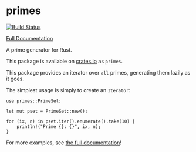 primes
======

[![Build Status](https://travis-ci.org/wackywendell/primes.svg)](https://travis-ci.org/wackywendell/primes)

[Full Documentation](http://wackywendell.github.io/primes)

A prime generator for Rust.

This package is available on [crates.io](git@github.com:wackywendell/primes.git) as `primes`.

This package provides an iterator over `all` primes, generating them lazily as it goes.

The simplest usage is simply to create an `Iterator`:

```
use primes::PrimeSet;

let mut pset = PrimeSet::new();

for (ix, n) in pset.iter().enumerate().take(10) {
    println!("Prime {}: {}", ix, n);
}
```

For more examples, see  [the full documentation](http://wackywendell.github.io/primes)!
